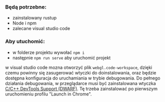 ### Będą potrzebne:

- zainstalowany rustup
- Node i npm
- zalecane visual studio code

### Aby utuchomić:

- w folderze projektu wywołać `npm i`
- następnie `npm run serve` aby uruchomić projekt


w visual studio code mozna otworzyć plik `webgl.code-workspace`, dzięki czemu powinny się zasugerować wtyczki do doinstalowania, oraz będzie dostępna konfiguracja do uruchamiania w trybie debugowania. Do pełnego działania debugowania, w przeglądarce musi być zainstalowana wtyczka [C/C++ DevTools Support (DWARF)](https://chromewebstore.google.com/detail/cc++-devtools-support-dwa/pdcpmagijalfljmkmjngeonclgbbannb?pli=1). Tę trzeba zainstalować po pierwszym uruchomieniu profilu "Launch in Chrome".